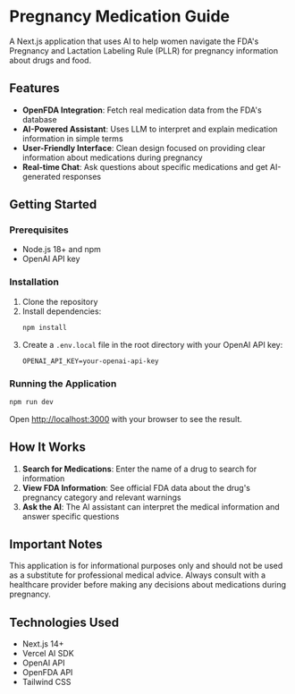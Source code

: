 # Pregnancy Medication Guide

A Next.js application that uses AI to help women navigate the FDA's Pregnancy and Lactation Labeling Rule (PLLR) for pregnancy information about drugs and food.

## Features

- **OpenFDA Integration**: Fetch real medication data from the FDA's database
- **AI-Powered Assistant**: Uses LLM to interpret and explain medication information in simple terms
- **User-Friendly Interface**: Clean design focused on providing clear information about medications during pregnancy
- **Real-time Chat**: Ask questions about specific medications and get AI-generated responses

## Getting Started

### Prerequisites

- Node.js 18+ and npm
- OpenAI API key

### Installation

1. Clone the repository
2. Install dependencies:
   ```bash
   npm install
   ```
3. Create a `.env.local` file in the root directory with your OpenAI API key:
   ```
   OPENAI_API_KEY=your-openai-api-key
   ```

### Running the Application

```bash
npm run dev
```

Open [http://localhost:3000](http://localhost:3000) with your browser to see the result.

## How It Works

1. **Search for Medications**: Enter the name of a drug to search for information
2. **View FDA Information**: See official FDA data about the drug's pregnancy category and relevant warnings
3. **Ask the AI**: The AI assistant can interpret the medical information and answer specific questions

## Important Notes

This application is for informational purposes only and should not be used as a substitute for professional medical advice. Always consult with a healthcare provider before making any decisions about medications during pregnancy.

## Technologies Used

- Next.js 14+
- Vercel AI SDK
- OpenAI API
- OpenFDA API
- Tailwind CSS
